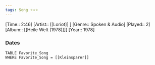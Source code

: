 ```yaml
---
tags: Song ⭐⭐⭐ 
---
```

[Time:: 2:46]
[Artist:: [[Loriot]] ]
[Genre:: Spoken & Audio]
[Played:: 2]
[Album:: [[Heile Welt (1978)]]]
[Year:: 1978]
### Dates
````dataview
TABLE Favorite_Song
WHERE Favorite_Song = [[Kleinsparer]]
````